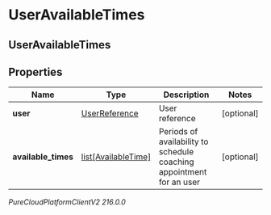# UserAvailableTimes

## UserAvailableTimes

## Properties

|Name | Type | Description | Notes|
|------------ | ------------- | ------------- | -------------|
| **user** | [UserReference](UserReference) | User reference | [optional] |
| **available_times** | [list[AvailableTime]](AvailableTime) | Periods of availability to schedule coaching appointment for an user | [optional] |



_PureCloudPlatformClientV2 216.0.0_
